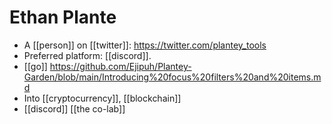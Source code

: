 # Ethan Plante

- A [[person]] on [[twitter]]: https://twitter.com/plantey_tools
- Preferred platform: [[discord]].
- [[go]] https://github.com/Ejipuh/Plantey-Garden/blob/main/Introducing%20focus%20filters%20and%20items.md
- Into [[cryptocurrency]], [[blockchain]]
- [[discord]] [[the co-lab]]


